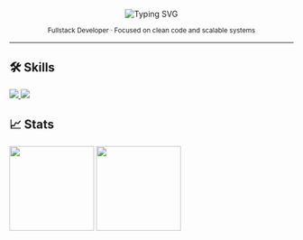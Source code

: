 <!-- Minimalist GitHub README -->

<p align="center">
  <img src="https://readme-typing-svg.herokuapp.com?font=Fira+Code&size=24&pause=1000&color=FFFFFF&center=true&vCenter=true&width=435&lines=Hi+there,+I'm+Richard;Fullstack+Developer;Welcome+to+my+GitHub!" alt="Typing SVG" />
</p>

<p align="center">
  <sub>Fullstack Developer · Focused on clean code and scalable systems</sub>
</p>

---

## 🛠️ Skills

  <a href="https://skillicons.dev">
    <img src="https://skillicons.dev/icons?i=html,css,sass,tailwind,bootstrap,js,ts,react,vite,npm,gulp,vue" />
    <img src="https://skillicons.dev/icons?i=nodejs,haskell,python,vercel,bash,postman,figma,vscode,vscodium,notion,obsidian,ae" />
  </a>

## 📈 Stats

  <div align="left">
  <img src="https://github-readme-stats.vercel.app/api?username=Vyzer9&show_icons=true&theme=tokyonight&hide=issues" height="150"/>
  <img src="https://github-readme-stats.vercel.app/api/top-langs/?username=Vyzer9&layout=compact&theme=tokyonight" height="150"/>
  </div>

